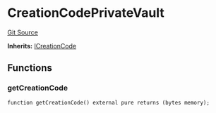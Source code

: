 # CreationCodePrivateVault
[Git Source](https://github.com/ArrakisFinance/arrakis-modular/blob/b9ae3a6dd7145e0f69f817dcb31abd79f8e19310/src/CreationCodePrivateVault.sol)

**Inherits:**
[ICreationCode](/src/interfaces/ICreationCode.sol/interface.ICreationCode.md)


## Functions
### getCreationCode


```solidity
function getCreationCode() external pure returns (bytes memory);
```

